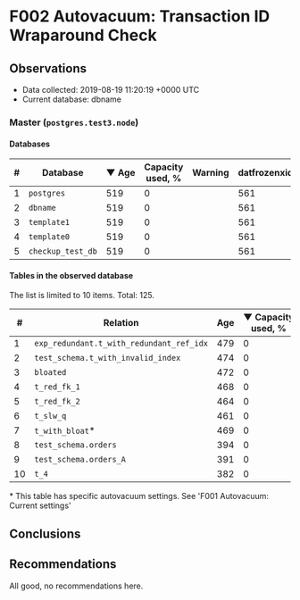 # F002 Autovacuum: Transaction ID Wraparound Check #

## Observations ##
- Data collected: 2019-08-19 11:20:19 +0000 UTC
- Current database: dbname




### Master (`postgres.test3.node`) ###


#### Databases ####


| \# | Database | &#9660;&nbsp;Age | Capacity used, % | Warning | datfrozenxid |
|--|--------|-----|------------------|---------|--------------|
| 1 |`postgres`|519 |0 |  |561 |
| 2 |`dbname`|519 |0 |  |561 |
| 3 |`template1`|519 |0 |  |561 |
| 4 |`template0`|519 |0 |  |561 |
| 5 |`checkup_test_db`|519 |0 |  |561 |


#### Tables in the observed database ####
The list is limited to 10 items. Total: 125.

| \# | Relation | Age | &#9660;&nbsp;Capacity used, % | Warning |rel_relfrozenxid | toast_relfrozenxid |
|---|-------|-----|------------------|---------|-----------------|--------------------|
| 1 |`exp_redundant.t_with_redundant_ref_idx` |479 |0 |  |601 |0 |
| 2 |`test_schema.t_with_invalid_index` |474 |0 |  |606 |0 |
| 3 |`bloated` |472 |0 |  |608 |0 |
| 4 |`t_red_fk_1` |468 |0 |  |612 |0 |
| 5 |`t_red_fk_2` |464 |0 |  |616 |0 |
| 6 |`t_slw_q` |461 |0 |  |619 |0 |
| 7 |`t_with_bloat`\* |469 |0 |  |611 |0 |
| 8 |`test_schema.orders` |394 |0 |  |686 |0 |
| 9 |`test_schema.orders_A` |391 |0 |  |689 |0 |
| 10 |`t_4` |382 |0 |  |698 |0 |


\* This table has specific autovacuum settings. See 'F001 Autovacuum: Current settings'


## Conclusions ##
 


## Recommendations ##
  All good, no recommendations here.
 

